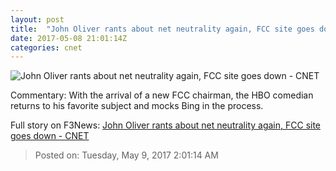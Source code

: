 ```yaml
---
layout: post
title:  "John Oliver rants about net neutrality again, FCC site goes down     - CNET"
date: 2017-05-08 21:01:14Z
categories: cnet
---
```


![John Oliver rants about net neutrality again, FCC site goes down     - CNET](https://cnet4.cbsistatic.com/img/pF13i_dsBnhe2xY70AaBi_wnNEU=/670x503/2017/05/08/7912535b-3b75-4cae-ab20-4a62a75eda50/oliverreese.jpg)

Commentary: With the arrival of a new FCC chairman, the HBO comedian returns to his favorite subject and mocks Bing in the process.


Full story on F3News: [John Oliver rants about net neutrality again, FCC site goes down     - CNET](http://www.f3nws.com/n/VdcUjH)

> Posted on: Tuesday, May 9, 2017 2:01:14 AM
